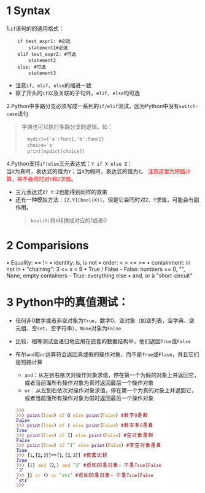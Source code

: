 
# 1 Syntax
1.`if`语句的的通用格式：

```
	if test_expr1: #必选
		statement1#必选
	elif test_expr2: #可选
		statement2
	else: #可选
		statement3
```

* 注意`if`、`elif`、`else`的缩进一致
* 除了开头的`if`以及关联的子句外，`elif`、`else`均可选

2.Python中多路分支必须写成一系列的`if/elif`测试，因为Python中没有`switch-case`语句
>字典也可以执行多路分支的逻辑，如：
>
>```
>	mydict={'a':func1,'b':func2}
>	choice='a'
>	print(mydict[choice])
>```



4.Python支持`if|else`三元表达式：`Y if X else Z`：  
  当`X`为真时，表达式的值为`Y`；当`X`为假时，表达式的值为`Z`。
  <font color='red'>注意这里为短路计算，并不会同时对`Y`和`Z`求值</font>。

* 三元表达式`X? Y:Z`也能得到同样的效果
* 还有一种模拟方法：`[Z,Y][bool(X)]`。但是它会同时对`Z`、`Y`求值，可能会有副作用。
	> `bool(X)`将`X`转换成对应的1或者0
	

# 2 Comparisions 

• Equality: == !=
• identity: is, is not
• order: < > <= >=
• containment: in not in
• "chaining": 3 <= x < 9
• True / False
    – False: numbers == 0, "", None, empty containers
    – True: everything else
• and, or à "short-circuit"


# 3 Python中的真值测试：

* 任何非0数字或者非空对象为`True`，数字0、空对象（如空列表，空字典、空元组、空`set`、空字符串）、`None`对象为`False`
* 比较、相等测试会递归地应用在嵌套的数据结构中，他们返回`True`或`False`
* 布尔`and`和`or`运算符会返回真或假的操作对象，而不是`True`或`Flase`，并且它们是短路计算
	* `and`：从左到右依次对操作对象求值，停在第一个为假的对象上并返回它，或者当前面所有操作对象为真时返回最后一个操作对象
	* `or`：从左到右依次对操作对象求值，停在第一个为真的对象上并返回它，或者当前面所有操作对象为假时返回最后一个操作对象

  ![Python中的真假测试](../imgs/python_13_1.JPG)




	

